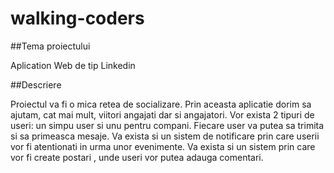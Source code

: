 # walking-coders

##Tema proiectului

Aplication Web de tip Linkedin

##Descriere

Proiectul va fi o mica retea de socializare. Prin aceasta aplicatie dorim sa ajutam,  cat mai mult,  viitori angajati dar si angajatori. Vor exista 2 tipuri de useri: un simpu user si unu pentru compani. Fiecare user va putea sa trimita si sa primeasca mesaje. Va exista si un sistem de notificare prin care userii vor fi atentionati in urma unor evenimente.  Va exista si un sistem prin care vor fi create postari , unde useri vor putea adauga comentari. 
